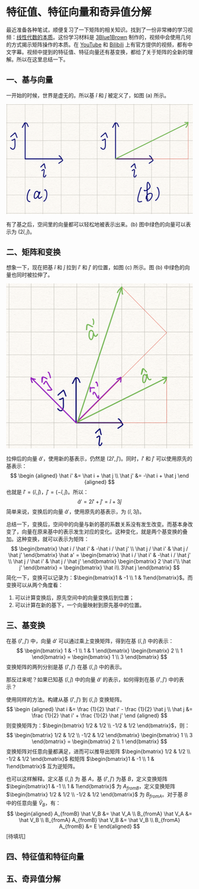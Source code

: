 # 特征值、特征向量和奇异值分解

最近准备各种笔试，顺便复习了一下矩阵的相关知识。找到了一份非常棒的学习视频：[线性代数的本质](https://space.bilibili.com/88461692#!/channel/detail?cid=9450&order=1&page=1)。这份学习材料是 [3Blue1Brown](http://www.3blue1brown.com/) 制作的，视频中会使用几何的方式揭示矩阵操作的本质。在 [YouTube](https://www.youtube.com/channel/UCYO_jab_esuFRV4b17AJtAw) 和 [Bilibili](https://space.bilibili.com/88461692?from=search&seid=13156855510233886526#!/) 上有官方提供的视频，都有中文字幕。视频中提到的特征值、特征向量还有基变换，都给了关于矩阵的全新的理解。所以在这里总结一下。

## 一、基与向量

一开始的时候，世界是虚无的。所以基 $\hat i$ 和 $\hat j$ 被定义了，如图 (a) 所示。

![](../images/4dc018313fec7ec37d7b14131314fed9.png)

有了基之后，空间里的向量都可以轻松地被表示出来。(b) 图中绿色的向量可以表示为 $(2 \hat i, \hat j)$。

## 二、矩阵和变换

想象一下，现在把基 $\hat i$ 和 $\hat j$ 拉到 $\hat i'$ 和 $\hat j'$ 的位置，如图 (c) 所示。图 (b) 中绿色的向量也同时被拉伸了。

![](../images/295821ae01d2f8e09244cd23ea8adde9.png)

拉伸后的向量 $\hat a'$，使用新的基表示，仍然是 $(2 \hat i', \hat j')$。同时，$\hat i'$ 和 $\hat j'$ 可以使用原先的基表示：
$$
\begin {aligned}
\hat i' &= \hat i + \hat j \\
\hat j' &= -\hat i + \hat j
\end {aligned}
$$
也就是 $\hat i' = (\hat i, \hat j)$，$\hat j' = (-\hat i, \hat j)$。所以：
$$
\hat a' = 2 \hat i' + \hat j' = \hat i + 3 \hat j
$$
简单来说，变换后的向量 $\hat a'$，使用原先的基表示，为 $(\hat i, 3 \hat j)$。

总结一下，变换后，空间中的向量与新的基的系数关系没有发生改变。而基本身改变了，向量在原来基中的表示发生对应的变化。这种变化，就是两个基变换的叠加。这种变换，就可以表示为矩阵：
$$
\begin{bmatrix} \hat i / \hat i' & -\hat i / \hat j' \\ \hat j / \hat i' & \hat j / \hat j' \end{bmatrix} \hat a' =
\begin{bmatrix} \hat i / \hat i' & -\hat i / \hat j' \\ \hat j / \hat i' & \hat j / \hat j' \end{bmatrix} \begin{bmatrix} 2 \hat i'\\ \hat j' \end{bmatrix} = \begin{bmatrix} \hat i\\ 3\hat j \end{bmatrix}
$$
简化一下，变换可以记录为：$\begin{bmatrix}1 & -1 \\ 1 & 1\end{bmatrix}$。而变换可以从两个角度看：

1. 可以计算变换后，原先空间中的向量变换后到位置；
2. 可以计算在新的基下，一个向量映射到原先基中的位置。

## 三、基变换

在基 $(\hat i', \hat j')$ 中，向量 $\hat a'$ 可以通过乘上变换矩阵，得到在基 $(\hat i, \hat j)$ 中的表示：
$$
\begin{bmatrix} 1 & -1 \\ 1 & 1  \end{bmatrix}
\begin{bmatrix} 2 \\ 1 \end{bmatrix} =
\begin{bmatrix} 1 \\ 3 \end{bmatrix}
$$
变换矩阵的两列分别是基 $(\hat i', \hat j')$ 在基 $(\hat i, \hat j)$ 中的表示。

那反过来呢？如果已知基 $(\hat i, \hat j)$ 中的向量 $\hat a'$ 的表示，如何得到在基 $(\hat i', \hat j')$ 中的表示？

使用同样的方法。构建从基 $(\hat i', \hat j')$ 到 $(\hat i, \hat j)$ 变换矩阵。
$$
\begin {aligned}
\hat i &= \frac {1}{2} \hat i' - \frac {1}{2} \hat j \\
\hat j &= \frac {1}{2} \hat i' + \frac {1}{2} \hat j'
\end {aligned}
$$
则变换矩阵为：$\begin{bmatrix} 1/2 & 1/2 \\ -1/2 & 1/2 \end{bmatrix}$，则：
$$
\begin{bmatrix} 1/2 & 1/2 \\ -1/2 & 1/2 \end{bmatrix}
\begin{bmatrix} 1 \\ 3 \end{bmatrix} =
\begin{bmatrix} 2 \\ 1 \end{bmatrix}
$$
变换矩阵对任意向量都满足，进而可以推导出矩阵 $\begin{bmatrix} 1/2 & 1/2 \\ -1/2 & 1/2 \end{bmatrix}$ 和矩阵 $\begin{bmatrix}1 & -1 \\ 1 & 1\end{bmatrix}$ 互为逆矩阵。

也可以这样解释。定义基 $(\hat i, \hat j)$ 为 基 $A$，基 $(\hat i', \hat j')$ 为基 $B$，定义变换矩阵 $\begin{bmatrix}1 & -1 \\ 1 & 1\end{bmatrix}$ 为 $A_{fromB}$，定义变换矩阵 $\begin{bmatrix} 1/2 & 1/2 \\ -1/2 & 1/2 \end{bmatrix}$ 为 $B_{fromA}$。对于基 $B$ 中的任意向量 $\hat V_B$，有：
$$
\begin{aligned}
A_{fromB} \hat V_B &= \hat V_A \\
B_{fromA} \hat V_A &= \hat V_B \\
B_{fromA} A_{fromB} \hat V_B &= \hat V_B \\
B_{fromA} A_{fromB} &= E
\end{aligned}
$$
[待填坑]

## 四、特征值和特征向量

## 五、奇异值分解 
